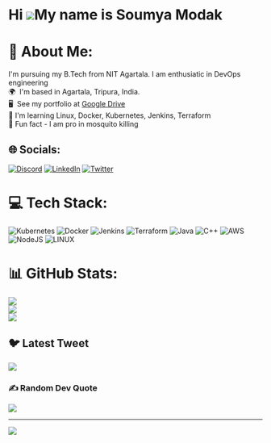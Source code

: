 Hi ![](https://user-images.githubusercontent.com/18350557/176309783-0785949b-9127-417c-8b55-ab5a4333674e.gif)My name is Soumya Modak
====================================================================================================================================

# 💫 About Me:
I'm pursuing my B.Tech from NIT Agartala. I am enthusiatic in DevOps engineering<br>🌍  I'm based in Agartala, Tripura, India.<br> 🖥️  See my portfolio at [Google Drive](https://drive.google.com/file/d/1Pvfc9Q4ADAi66JfC2MivaLriKrFebB1P/view?usp=share_link)<br>🧠 I'm learning Linux, Docker, Kubernetes, Jenkins, Terraform<br> Fun fact - I am pro in mosquito killing


## 🌐 Socials:
[![Discord](https://img.shields.io/badge/Discord-%237289DA.svg?logo=discord&logoColor=white)](https://discord.gg/Šoūmo#2091) [![LinkedIn](https://img.shields.io/badge/LinkedIn-%230077B5.svg?logo=linkedin&logoColor=white)](https://linkedin.com/in/soumya-modak) [![Twitter](https://img.shields.io/badge/Twitter-%231DA1F2.svg?logo=Twitter&logoColor=white)](https://twitter.com/ronit043) 

# 💻 Tech Stack:
![Kubernetes](https://img.shields.io/badge/kubernetes-%23326ce5.svg?style=for-the-badge&logo=kubernetes&logoColor=white) ![Docker](https://img.shields.io/badge/docker-%230db7ed.svg?style=for-the-badge&logo=docker&logoColor=white) ![Jenkins](https://img.shields.io/badge/jenkins-%232C5263.svg?style=for-the-badge&logo=jenkins&logoColor=white) ![Terraform](https://img.shields.io/badge/terraform-%235835CC.svg?style=for-the-badge&logo=terraform&logoColor=white) ![Java](https://img.shields.io/badge/java-%23ED8B00.svg?style=for-the-badge&logo=java&logoColor=white) ![C++](https://img.shields.io/badge/c++-%2300599C.svg?style=for-the-badge&logo=c%2B%2B&logoColor=white) ![AWS](https://img.shields.io/badge/AWS-%23FF9900.svg?style=for-the-badge&logo=amazon-aws&logoColor=white) ![NodeJS](https://img.shields.io/badge/node.js-6DA55F?style=for-the-badge&logo=node.js&logoColor=white) ![LINUX](https://img.shields.io/badge/Linux-FCC624?style=for-the-badge&logo=linux&logoColor=black)
# 📊 GitHub Stats:
![](https://github-readme-stats.vercel.app/api?username=ronit043&theme=gruvbox&hide_border=false&include_all_commits=false&count_private=false)<br/>
![](https://github-readme-streak-stats.herokuapp.com/?user=ronit043&theme=gruvbox&hide_border=false)<br/>
![](https://github-readme-stats.vercel.app/api/top-langs/?username=ronit043&theme=gruvbox&hide_border=false&include_all_commits=false&count_private=false&layout=compact)

## 🐦 Latest Tweet
[![](https://gtce.itsvg.in/api?username=ronit043)](https://github.com/VishwaGauravIn/github-twitter-card-embed)

### ✍️ Random Dev Quote
![](https://quotes-github-readme.vercel.app/api?type=horizontal&theme=gruvbox)

---
[![](https://visitcount.itsvg.in/api?id=ronit043&icon=0&color=3)](https://visitcount.itsvg.in)
